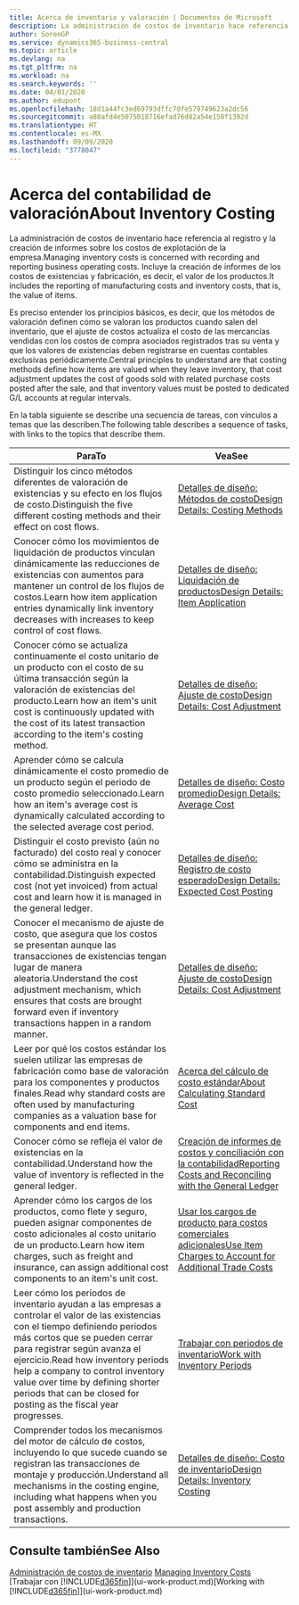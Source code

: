 ```yaml
---
title: Acerca de inventario y valoración | Documentos de Microsoft
description: La administración de costos de inventario hace referencia al registro y la creación de informes sobre los costos de explotación de la empresa. Incluye la creación de informes de los costos de existencias y fabricación, es decir, el valor de los productos.
author: SorenGP
ms.service: dynamics365-business-central
ms.topic: article
ms.devlang: na
ms.tgt_pltfrm: na
ms.workload: na
ms.search.keywords: ''
ms.date: 04/01/2020
ms.author: edupont
ms.openlocfilehash: 18d1a44fc3ed69793dffc70fe579749623a2dc56
ms.sourcegitcommit: a80afd4e5075018716efad76d82a54e158f1392d
ms.translationtype: HT
ms.contentlocale: es-MX
ms.lasthandoff: 09/09/2020
ms.locfileid: "3778047"
---
```

# <a name="about-inventory-costing"></a><span data-ttu-id="92cb1-104">Acerca del contabilidad de valoración</span><span class="sxs-lookup"><span data-stu-id="92cb1-104">About Inventory Costing</span></span>
<span data-ttu-id="92cb1-105">La administración de costos de inventario hace referencia al registro y la creación de informes sobre los costos de explotación de la empresa.</span><span class="sxs-lookup"><span data-stu-id="92cb1-105">Managing inventory costs is concerned with recording and reporting business operating costs.</span></span> <span data-ttu-id="92cb1-106">Incluye la creación de informes de los costos de existencias y fabricación, es decir, el valor de los productos.</span><span class="sxs-lookup"><span data-stu-id="92cb1-106">It includes the reporting of manufacturing costs and inventory costs, that is, the value of items.</span></span>  

 <span data-ttu-id="92cb1-107">Es preciso entender los principios básicos, es decir, que los métodos de valoración definen cómo se valoran los productos cuando salen del inventario, que el ajuste de costos actualiza el costo de las mercancías vendidas con los costos de compra asociados registrados tras su venta y que los valores de existencias deben registrarse en cuentas contables exclusivas periódicamente.</span><span class="sxs-lookup"><span data-stu-id="92cb1-107">Central principles to understand are that costing methods define how items are valued when they leave inventory, that cost adjustment updates the cost of goods sold with related purchase costs posted after the sale, and that inventory values must be posted to dedicated G/L accounts at regular intervals.</span></span>  

 <span data-ttu-id="92cb1-108">En la tabla siguiente se describe una secuencia de tareas, con vínculos a temas que las describen.</span><span class="sxs-lookup"><span data-stu-id="92cb1-108">The following table describes a sequence of tasks, with links to the topics that describe them.</span></span>   

|<span data-ttu-id="92cb1-109">**Para**</span><span class="sxs-lookup"><span data-stu-id="92cb1-109">**To**</span></span>|<span data-ttu-id="92cb1-110">**Vea**</span><span class="sxs-lookup"><span data-stu-id="92cb1-110">**See**</span></span>|  
|------------|-------------|  
|<span data-ttu-id="92cb1-111">Distinguir los cinco métodos diferentes de valoración de existencias y su efecto en los flujos de costo.</span><span class="sxs-lookup"><span data-stu-id="92cb1-111">Distinguish the five different costing methods and their effect on cost flows.</span></span>|[<span data-ttu-id="92cb1-112">Detalles de diseño: Métodos de costo</span><span class="sxs-lookup"><span data-stu-id="92cb1-112">Design Details: Costing Methods</span></span>](design-details-costing-methods.md)|  
|<span data-ttu-id="92cb1-113">Conocer cómo los movimientos de liquidación de productos vinculan dinámicamente las reducciones de existencias con aumentos para mantener un control de los flujos de costos.</span><span class="sxs-lookup"><span data-stu-id="92cb1-113">Learn how item application entries dynamically link inventory decreases with increases to keep control of cost flows.</span></span>|[<span data-ttu-id="92cb1-114">Detalles de diseño: Liquidación de productos</span><span class="sxs-lookup"><span data-stu-id="92cb1-114">Design Details: Item Application</span></span>](design-details-item-application.md)|  
|<span data-ttu-id="92cb1-115">Conocer cómo se actualiza continuamente el costo unitario de un producto con el costo de su última transacción según la valoración de existencias del producto.</span><span class="sxs-lookup"><span data-stu-id="92cb1-115">Learn how an item's unit cost is continuously updated with the cost of its latest transaction according to the item's costing method.</span></span>|[<span data-ttu-id="92cb1-116">Detalles de diseño: Ajuste de costo</span><span class="sxs-lookup"><span data-stu-id="92cb1-116">Design Details: Cost Adjustment</span></span>](design-details-cost-adjustment.md)|  
|<span data-ttu-id="92cb1-117">Aprender cómo se calcula dinámicamente el costo promedio de un producto según el periodo de costo promedio seleccionado.</span><span class="sxs-lookup"><span data-stu-id="92cb1-117">Learn how an item's average cost is dynamically calculated according to the selected average cost period.</span></span>|[<span data-ttu-id="92cb1-118">Detalles de diseño: Costo promedio</span><span class="sxs-lookup"><span data-stu-id="92cb1-118">Design Details: Average Cost</span></span>](design-details-average-cost.md)|  
|<span data-ttu-id="92cb1-119">Distinguir el costo previsto (aún no facturado) del costo real y conocer cómo se administra en la contabilidad.</span><span class="sxs-lookup"><span data-stu-id="92cb1-119">Distinguish expected cost (not yet invoiced) from actual cost and learn how it is managed in the general ledger.</span></span>|[<span data-ttu-id="92cb1-120">Detalles de diseño: Registro de costo esperado</span><span class="sxs-lookup"><span data-stu-id="92cb1-120">Design Details: Expected Cost Posting</span></span>](design-details-expected-cost-posting.md)|  
|<span data-ttu-id="92cb1-121">Conocer el mecanismo de ajuste de costo, que asegura que los costos se presentan aunque las transacciones de existencias tengan lugar de manera aleatoria.</span><span class="sxs-lookup"><span data-stu-id="92cb1-121">Understand the cost adjustment mechanism, which ensures that costs are brought forward even if inventory transactions happen in a random manner.</span></span>|[<span data-ttu-id="92cb1-122">Detalles de diseño: Ajuste de costo</span><span class="sxs-lookup"><span data-stu-id="92cb1-122">Design Details: Cost Adjustment</span></span>](design-details-cost-adjustment.md)|  
|<span data-ttu-id="92cb1-123">Leer por qué los costos estándar los suelen utilizar las empresas de fabricación como base de valoración para los componentes y productos finales.</span><span class="sxs-lookup"><span data-stu-id="92cb1-123">Read why standard costs are often used by manufacturing companies as a valuation base for components and end items.</span></span>|[<span data-ttu-id="92cb1-124">Acerca del cálculo de costo estándar</span><span class="sxs-lookup"><span data-stu-id="92cb1-124">About Calculating Standard Cost</span></span>](finance-about-calculating-standard-cost.md)|  
|<span data-ttu-id="92cb1-125">Conocer cómo se refleja el valor de existencias en la contabilidad.</span><span class="sxs-lookup"><span data-stu-id="92cb1-125">Understand how the value of inventory is reflected in the general ledger.</span></span>|[<span data-ttu-id="92cb1-126">Creación de informes de costos y conciliación con la contabilidad</span><span class="sxs-lookup"><span data-stu-id="92cb1-126">Reporting Costs and Reconciling with the General Ledger</span></span>](finance-report-costs-and-reconcile-with-the-general-ledger.md)|  
|<span data-ttu-id="92cb1-127">Aprender cómo los cargos de los productos, como flete y seguro, pueden asignar componentes de costo adicionales al costo unitario de un producto.</span><span class="sxs-lookup"><span data-stu-id="92cb1-127">Learn how item charges, such as freight and insurance, can assign additional cost components to an item's unit cost.</span></span>|[<span data-ttu-id="92cb1-128">Usar los cargos de producto para costos comerciales adicionales</span><span class="sxs-lookup"><span data-stu-id="92cb1-128">Use Item Charges to Account for Additional Trade Costs</span></span>](payables-how-assign-item-charges.md)|  
|<span data-ttu-id="92cb1-129">Leer cómo los periodos de inventario ayudan a las empresas a controlar el valor de las existencias con el tiempo definiendo periodos más cortos que se pueden cerrar para registrar según avanza el ejercicio.</span><span class="sxs-lookup"><span data-stu-id="92cb1-129">Read how inventory periods help a company to control inventory value over time by defining shorter periods that can be closed for posting as the fiscal year progresses.</span></span>|[<span data-ttu-id="92cb1-130">Trabajar con periodos de inventario</span><span class="sxs-lookup"><span data-stu-id="92cb1-130">Work with Inventory Periods</span></span>](finance-how-to-work-with-inventory-periods.md)|  
|<span data-ttu-id="92cb1-131">Comprender todos los mecanismos del motor de cálculo de costos, incluyendo lo que sucede cuando se registran las transacciones de montaje y producción.</span><span class="sxs-lookup"><span data-stu-id="92cb1-131">Understand all mechanisms in the costing engine, including what happens when you post assembly and production transactions.</span></span>|[<span data-ttu-id="92cb1-132">Detalles de diseño: Costo de inventario</span><span class="sxs-lookup"><span data-stu-id="92cb1-132">Design Details: Inventory Costing</span></span>](design-details-inventory-costing.md)|  

## <a name="see-also"></a><span data-ttu-id="92cb1-133">Consulte también</span><span class="sxs-lookup"><span data-stu-id="92cb1-133">See Also</span></span>
<span data-ttu-id="92cb1-134">[Administración de costos de inventario](finance-manage-inventory-costs.md)  </span><span class="sxs-lookup"><span data-stu-id="92cb1-134">[Managing Inventory Costs](finance-manage-inventory-costs.md)  </span></span>  
<span data-ttu-id="92cb1-135">[Trabajar con [!INCLUDE[d365fin](includes/d365fin_md.md)]](ui-work-product.md)</span><span class="sxs-lookup"><span data-stu-id="92cb1-135">[Working with [!INCLUDE[d365fin](includes/d365fin_md.md)]](ui-work-product.md)</span></span>
